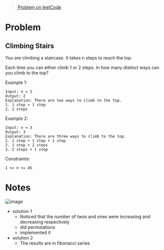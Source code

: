 > [Problem on leetCode](https://leetcode.com/problems/climbing-stairs/)
# Problem
## Climbing Stairs
You are climbing a staircase. It takes n steps to reach the top.

Each time you can either climb 1 or 2 steps. In how many distinct ways can you climb to the top?

 

Example 1:
```
Input: n = 2
Output: 2
Explanation: There are two ways to climb to the top.
1. 1 step + 1 step
2. 2 steps
```
Example 2:
```
Input: n = 3
Output: 3
Explanation: There are three ways to climb to the top.
1. 1 step + 1 step + 1 step
2. 1 step + 2 steps
3. 2 steps + 1 step
```
 

Constraints:

    1 <= n <= 45

# Notes
![image](https://user-images.githubusercontent.com/55706427/152100892-0e6c7e1e-ee5c-4ff6-9a34-0a546f252ab6.png)
- solution 1
  - Noticed that the number of twos and ones were increasing and decreasing respectively
  - did permutations
  - implemented it
- solution 2
  - The results are in fibonacci series 
